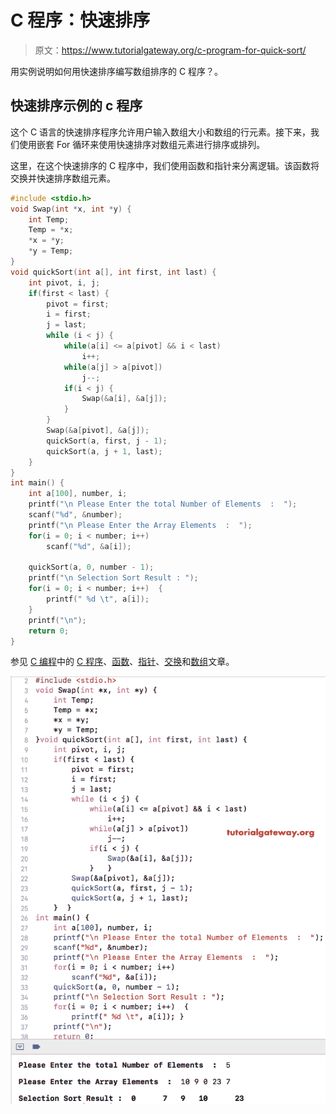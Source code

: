 # C 程序：快速排序

> 原文：<https://www.tutorialgateway.org/c-program-for-quick-sort/>

用实例说明如何用快速排序编写数组排序的 C 程序？。

## 快速排序示例的 c 程序

这个 C 语言的快速排序程序允许用户输入数组大小和数组的行元素。接下来，我们使用嵌套 For 循环来使用快速排序对数组元素进行排序或排列。

这里，在这个快速排序的 C 程序中，我们使用函数和指针来分离逻辑。该函数将交换并快速排序数组元素。

```c
#include <stdio.h>
void Swap(int *x, int *y) {
    int Temp;
    Temp = *x;
    *x = *y;
    *y = Temp;
}
void quickSort(int a[], int first, int last) {
    int pivot, i, j;
    if(first < last) {
        pivot = first;
        i = first;
        j = last;
        while (i < j) {
            while(a[i] <= a[pivot] && i < last)
                i++;
            while(a[j] > a[pivot])
                j--;
            if(i < j) {
                Swap(&a[i], &a[j]);
            }
        }
        Swap(&a[pivot], &a[j]);
        quickSort(a, first, j - 1);
        quickSort(a, j + 1, last);
    }
}
int main() {
    int a[100], number, i;
    printf("\n Please Enter the total Number of Elements  :  ");
    scanf("%d", &number);
    printf("\n Please Enter the Array Elements  :  ");
    for(i = 0; i < number; i++)
        scanf("%d", &a[i]);

    quickSort(a, 0, number - 1);
    printf("\n Selection Sort Result : ");
    for(i = 0; i < number; i++)  {
        printf(" %d \t", a[i]);
    }
    printf("\n");
    return 0;
}
```

参见 [C 编程](https://www.tutorialgateway.org/c-programming/)中的 [C 程序](https://www.tutorialgateway.org/c-programming-examples/)、[函数](https://www.tutorialgateway.org/functions-in-c/)、[指针](https://www.tutorialgateway.org/pointers-in-c/)、[交换](https://www.tutorialgateway.org/c-program-to-swap-two-numbers/)和[数组](https://www.tutorialgateway.org/array-in-c/)文章。

![C Program for Quick Sort 1](img/7ae53e6df912e03e7ae3284b8ef7fddc.png)